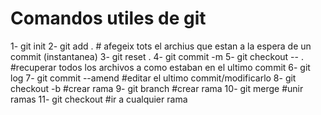 # Comandos utiles de git

1- git init 
2- git add . # afegeix tots el archius que estan a la espera de un commit (instantanea)
3- git reset .
4- git commit -m
5- git checkout -- . #recuperar todos los archivos a como estaban en el ultimo commit
6- git log
7- git commit --amend #editar el ultimo commit/modificarlo
8- git checkout -b #crear rama 
9- git branch #crear rama
10- git merge #unir ramas
11- git checkout #ir a cualquier rama

